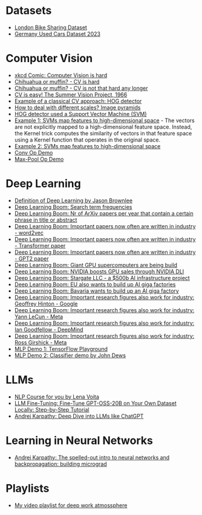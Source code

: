 # Datasets
- [London Bike Sharing Dataset](https://www.kaggle.com/datasets/hmavrodiev/london-bike-sharing-dataset)
- [Germany Used Cars Dataset 2023](https://www.kaggle.com/datasets/wspirat/germany-used-cars-dataset-2023)


# Computer Vision
- [xkcd Comic: Computer Vision is hard](https://xkcd.com/1425/)
- [Chihuahua or muffin? - CV is hard](https://www.metamaven.com/chihuahua-vs-muffin-comparison-computer-vision-apis/)
- [Chihuahua or muffin? - CV is not that hard any longer](https://www.reddit.com/r/ChatGPT/comments/1771zux/computer_vision_has_been_solved_internally/)
- [CV is easy! The Summer Vision Project, 1966](https://dspace.mit.edu/bitstream/handle/1721.1/6125/AIM-100.pdf?sequence=2&isAllowed=y)
- [Example of a classical CV approach: HOG detector](https://lear.inrialpes.fr/people/triggs/pubs/Dalal-cvpr05.pdf)
- [How to deal with different scales? Image pyramids](https://en.wikipedia.org/wiki/Pyramid_(image_processing))
- [HOG detector used a Support Vector Machine (SVM)](https://en.wikipedia.org/wiki/Support_vector_machine)
- [Example 1: SVMs map features to high-dimensional space](https://en.wikipedia.org/wiki/Kernel_method) - The vectors are not explicitly mapped to a high-dimensional feature space.
Instead, the Kernel trick computes the similarity of vectors in that feature space using a Kernel function that operates in the original space.
- [Example 2: SVMs map features to high-dimensional space](https://medium.com/data-science/the-kernel-trick-c98cdbcaeb3f)
- [Conv Op Demo](https://deeplizard.com/resource/pavq7noze2)
- [Max-Pool Op Demo](https://deeplizard.com/resource/pavq7noze3)


# Deep Learning
- [Definition of Deep Learning by Jason Brownlee](https://machinelearningmastery.com/what-is-deep-learning/)
- [Deep Learning Boom: Search term frequencies](https://trends.google.de/trends/explore?date=all&q=deep%20learning&hl=en-GB)
- [Deep Learning Boom: Nr of ArXiv papers per year that contain a certain phrase in title or abstract](https://arxiv-trends.com/)
- [Deep Learning Boom: Important papers now often are written in industry - word2vec](https://arxiv.org/pdf/1301.3781)
- [Deep Learning Boom: Important papers now often are written in industry - Transformer paper](https://arxiv.org/abs/1706.03762)
- [Deep Learning Boom: Important papers now often are written in industry - GPT2 paper](https://openai.com/index/better-language-models/)
- [Deep Learning Boom: Giant GPU supercomputers are being build](https://en.wikipedia.org/wiki/Colossus_(supercomputer))
- [Deep Learning Boom: NVIDIA boosts GPU sales through NVIDIA DLI](https://www.nvidia.com/en-us/training/)
- [Deep Learning Boom: Stargate LLC - a $500b AI infrastructure project](https://en.wikipedia.org/wiki/Stargate_LLC)
- [Deep Learning Boom: EU also wants to build up AI giga factories](https://digital-strategy.ec.europa.eu/en/news/overwhelming-response-76-respondents-express-interest-european-ai-gigafactories-initiative)
- [Deep Learning Boom: Bavaria wants to build up an AI giga factory](https://www.stmwk.bayern.de/pressemitteilung/12900/nr-46-vom-24-06-2025.html)
- [Deep Learning Boom: Important research figures also work for industry: Geoffrey Hinton - Google](https://en.wikipedia.org/wiki/Geoffrey_Hinton)
- [Deep Learning Boom: Important research figures also work for industry: Yann LeCun - Meta](https://en.wikipedia.org/wiki/Yann_LeCun)
- [Deep Learning Boom: Important research figures also work for industry: Ian Goodfellow - DeepMind](https://en.wikipedia.org/wiki/Ian_Goodfellow)
- [Deep Learning Boom: Important research figures also work for industry: Ross Girshick - Meta](https://www.rossgirshick.info/)
- [MLP Demo 1: TensorFlow Playground](https://playground.tensorflow.org)
- [MLP Demo 2: Classifier demo by John Dews](https://mlp.johndews.com/)


# LLMs
- [NLP Course for you by Lena Voita](https://lena-voita.github.io/nlp_course.html)
- [LLM Fine-Tuning: Fine-Tune GPT-OSS-20B on Your Own Dataset Locally: Step-by-Step Tutorial](https://www.youtube.com/watch?v=LRvXsQhOlD0)
- [Andrej Karpathy: Deep Dive into LLMs like ChatGPT](https://www.youtube.com/watch?v=7xTGNNLPyMI )


# Learning in Neural Networks
- [Andrej Karpathy: The spelled-out intro to neural networks and backpropagation: building micrograd](https://www.youtube.com/watch?v=VMj-3S1tku0)


# Playlists

- [My video playlist for deep work atmossphere](https://www.youtube.com/playlist?list=PLTaTphflE5beJGUa2Cec4-GXWGQb-yeAQ)
